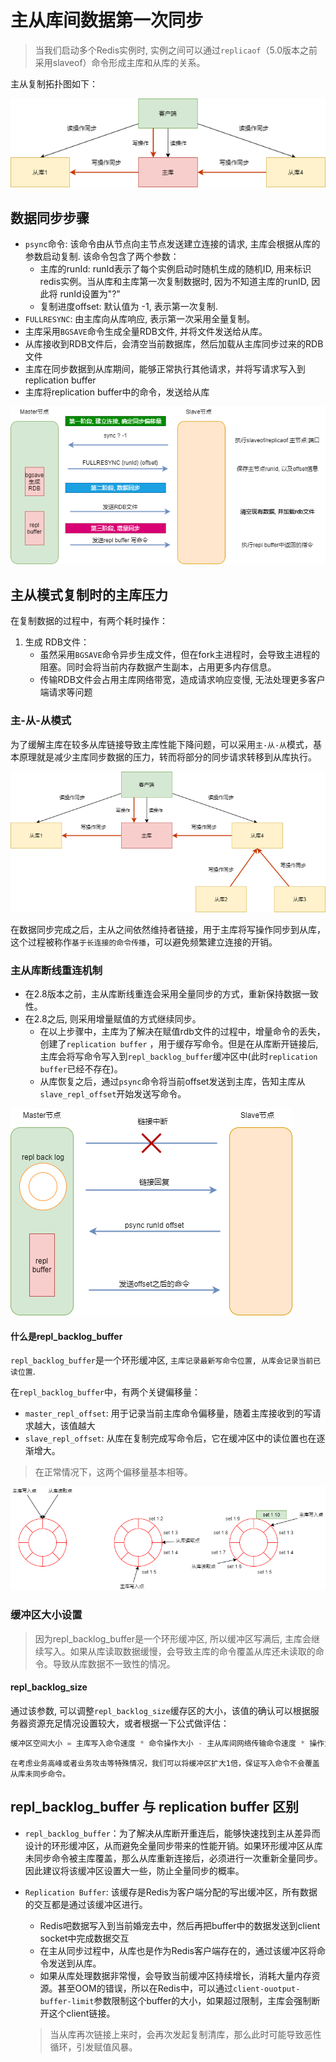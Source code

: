 # 主从库间数据第一次同步

> 当我们启动多个Redis实例时, 实例之间可以通过`replicaof`（5.0版本之前采用slaveof）命令形成主库和从库的关系。

主从复制拓扑图如下：

![主从同步流程](.\主从同步流程.png)

## 数据同步步骤

- `psync`命令: 该命令由从节点向主节点发送建立连接的请求, 主库会根据从库的参数启动复制. 该命令包含了两个参数：
  - 主库的runId: runId表示了每个实例启动时随机生成的随机ID, 用来标识redis实例。当从库和主库第一次复制数据时, 因为不知道主库的runID, 因此将 runId设置为"?"
  - 复制进度offset:  默认值为 -1, 表示第一次复制.
- `FULLRESYNC`: 由主库向从库响应, 表示第一次采用全量复制。
- 主库采用`BGSAVE`命令生成全量RDB文件, 并将文件发送给从库。
- 从库接收到RDB文件后，会清空当前数据库，然后加载从主库同步过来的RDB文件
- 主库在同步数据到从库期间，能够正常执行其他请求，并将写请求写入到replication buffer 
- 主库将replication buffer中的命令，发送给从库

![第一次同步复制流程](.\第一次同步复制流程.png)

## 主从模式复制时的主库压力

在复制数据的过程中，有两个耗时操作：

1. 生成 RDB文件：
   - 虽然采用`BGSAVE`命令异步生成文件，但在fork主进程时，会导致主进程的阻塞。同时会将当前内存数据产生副本，占用更多内存信息。
   - 传输RDB文件会占用主库网络带宽，造成请求响应变慢, 无法处理更多客户端请求等问题

### 主-从-从模式

为了缓解主库在较多从库链接导致主库性能下降问题，可以采用`主-从-从`模式，基本原理就是减少主库同步数据的压力，转而将部分的同步请求转移到从库执行。

![主-从-从拓扑结果](.\主-从-从拓扑结果.png)

在数据同步完成之后，主从之间依然维持者链接，用于主库将写操作同步到从库，这个过程被称作`基于长连接的命令传播`，可以避免频繁建立连接的开销。



### 主从库断线重连机制

- 在2.8版本之前，主从库断线重连会采用全量同步的方式，重新保持数据一致性。
- 在2.8之后, 则采用增量赋值的方式继续同步。
  - 在以上步骤中，主库为了解决在赋值rdb文件的过程中，增量命令的丢失，创建了`replication buffer` ，用于缓存写命令。但是在从库断开链接后, 主库会将写命令写入到`repl_backlog_buffer`缓冲区中(此时`replication buffer`已经不存在)。
  - 从库恢复之后，通过`psync`命令将当前offset发送到主库，告知主库从`slave_repl_offset`开始发送写命令。



![主从断线重连实现](.\主从断线重连实现.png)



#### 什么是repl_backlog_buffer

`repl_backlog_buffer`是一个环形缓冲区, `主库记录最新写命令位置, 从库会记录当前已读位置`.

在`repl_backlog_buffer`中，有两个关键偏移量：

- `master_repl_offset`:  用于记录当前主库命令偏移量，随着主库接收到的写请求越大，该值越大
- `slave_repl_offset`:  从库在复制完成写命令后，它在缓冲区中的读位置也在逐渐增大。

> 在正常情况下，这两个偏移量基本相等。

![repl_buffer数据结构](.\repl_buffer数据结构.png)

### 缓冲区大小设置

> 因为repl_backlog_buffer是一个环形缓冲区, 所以缓冲区写满后, 主库会继续写入。如果从库读取数据缓慢，会导致主库的命令覆盖从库还未读取的命令。导致从库数据不一致性的情况。



#### repl_backlog_size

通过该参数, 可以调整`repl_backlog_size`缓存区的大小，该值的确认可以根据服务器资源充足情况设置较大，或者根据一下公式做评估：

```c
缓冲区空间大小 = 主库写入命令速度 * 命令操作大小 - 主从库间网络传输命令速度 * 操作大小
```

`在考虑业务高峰或者业务攻击等特殊情况，我们可以将缓冲区扩大1倍，保证写入命令不会覆盖从库未同步命令。`



## repl_backlog_buffer 与 replication buffer 区别

- `repl_backlog_buffer`：为了解决从库断开重连后，能够快速找到主从差异而设计的环形缓冲区，从而避免全量同步带来的性能开销。如果环形缓冲区从库未同步命令被主库覆盖，那么从库重新连接后，必须进行一次重新全量同步。因此建议将该缓冲区设置大一些，防止全量同步的概率。

- `Replication Buffer`: 该缓存是Redis为客户端分配的写出缓冲区，所有数据的交互都是通过该缓冲区进行。

  - Redis吧数据写入到当前婚宠去中，然后再把buffer中的数据发送到client socket中完成数据交互
  - 在主从同步过程中，从库也是作为Redis客户端存在的，通过该缓冲区将命令发送到从库。
  - 如果从库处理数据非常慢，会导致当前缓冲区持续增长，消耗大量内存资源。甚至OOM的错误，所以在Redis中，可以通过`client-ouotput-buffer-limit`参数限制这个buffer的大小，如果超过限制，主库会强制断开这个client链接。

  > 当从库再次链接上来时，会再次发起复制清库，那么此时可能导致恶性循环，引发赋值风暴。